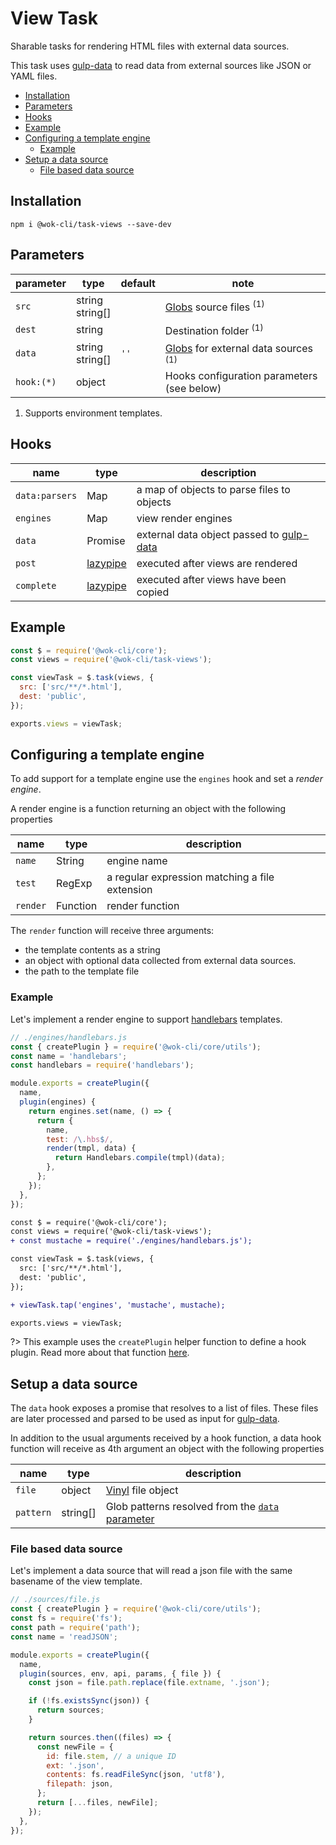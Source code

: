 # View Task

Sharable tasks for rendering HTML files with external data sources.

This task uses [gulp-data](https://www.npmjs.com/package/gulp-data) to read data from external sources like JSON or YAML files.

<!-- TOC -->

- [Installation](#installation)
- [Parameters](#parameters)
- [Hooks](#hooks)
- [Example](#example)
- [Configuring a template engine](#configuring-a-template-engine)
  - [Example](#example-1)
- [Setup a data source](#setup-a-data-source)
  - [File based data source](#file-based-data-source)

<!-- /TOC -->

## Installation

```
npm i @wok-cli/task-views --save-dev
```

## Parameters

| parameter  | type               | default | note                                                |
| ---------- | ------------------ | ------- | --------------------------------------------------- |
| `src`      | string<br>string[] |         | [Globs][1] source files <sup>(1)</sup>              |
| `dest`     | string             |         | Destination folder <sup>(1)</sup>                   |
| `data`     | string<br>string[] | `''`    | [Globs][1] for external data sources <sup>(1)</sup> |
| `hook:(*)` | object             |         | Hooks configuration parameters (see below)          |

1. Supports environment templates.

[1]: https://gulpjs.com/docs/en/api/concepts#globs
[2]: https://gulpjs.com/docs/en/api/src#sourcemaps

## Hooks

| name           | type          | description                                   |
| -------------- | ------------- | --------------------------------------------- |
| `data:parsers` | Map           | a map of objects to parse files to objects    |
| `engines`      | Map           | view render engines                           |
| `data`         | Promise       | external data object passed to [gulp-data][2] |
| `post`         | [lazypipe][1] | executed after views are rendered             |
| `complete`     | [lazypipe][1] | executed after views have been copied         |

[1]: https://github.com/OverZealous/lazypipe
[2]: https://www.npmjs.com/package/gulp-data

## Example

```js
const $ = require('@wok-cli/core');
const views = require('@wok-cli/task-views');

const viewTask = $.task(views, {
  src: ['src/**/*.html'],
  dest: 'public',
});

exports.views = viewTask;
```

## Configuring a template engine

To add support for a template engine use the `engines` hook and set a _render engine_.

A render engine is a function returning an object with the following properties

| name     | type     | description                                    |
| -------- | -------- | ---------------------------------------------- |
| `name`   | String   | engine name                                    |
| `test`   | RegExp   | a regular expression matching a file extension |
| `render` | Function | render function                                |

The `render` function will receive three arguments:

- the template contents as a string
- an object with optional data collected from external data sources.
- the path to the template file

### Example

Let's implement a render engine to support [handlebars](https://handlebarsjs.com/) templates.

```js
// ./engines/handlebars.js
const { createPlugin } = require('@wok-cli/core/utils');
const name = 'handlebars';
const handlebars = require('handlebars');

module.exports = createPlugin({
  name,
  plugin(engines) {
    return engines.set(name, () => {
      return {
        name,
        test: /\.hbs$/,
        render(tmpl, data) {
          return Handlebars.compile(tmpl)(data);
        },
      };
    });
  },
});
```

```diff
const $ = require('@wok-cli/core');
const views = require('@wok-cli/task-views');
+ const mustache = require('./engines/handlebars.js');

const viewTask = $.task(views, {
  src: ['src/**/*.html'],
  dest: 'public',
});

+ viewTask.tap('engines', 'mustache', mustache);

exports.views = viewTask;
```

?> This example uses the `createPlugin` helper function to define a hook plugin. Read more about that function [here](#TODO).

## Setup a data source

The `data` hook exposes a promise that resolves to a list of files. These files are later processed and parsed to be used as input for [gulp-data](https://www.npmjs.com/package/gulp-data).

In addition to the usual arguments received by a hook function, a data hook function will receive as 4th argument an object with the following properties

| name      | type     | description                                                     |
| --------- | -------- | --------------------------------------------------------------- |
| `file`    | object   | [Vinyl][1] file object                                          |
| `pattern` | string[] | Glob patterns resolved from the [`data` parameter](#parameters) |

[1]: https://gulpjs.com/docs/en/api/vinyl

### File based data source

Let's implement a data source that will read a json file with the same basename of the view template.

```js
// ./sources/file.js
const { createPlugin } = require('@wok-cli/core/utils');
const fs = require('fs');
const path = require('path');
const name = 'readJSON';

module.exports = createPlugin({
  name,
  plugin(sources, env, api, params, { file }) {
    const json = file.path.replace(file.extname, '.json');

    if (!fs.existsSync(json)) {
      return sources;
    }

    return sources.then((files) => {
      const newFile = {
        id: file.stem, // a unique ID
        ext: '.json',
        contents: fs.readFileSync(json, 'utf8'),
        filepath: json,
      };
      return [...files, newFile];
    });
  },
});
```
